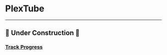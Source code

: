 # PlexTube
___
## 👷 Under Construction 👷
### [Track Progress](https://understood-verbena-729.notion.site/412703a901ec45ccbe778357b5e09b44?v=a2124fa830014d12a7aafe3f0e05f338)